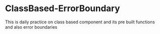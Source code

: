# ClassBased-ErrorBoundary
This is daily practice on class based component and  its pre built functions and also error boundaries
